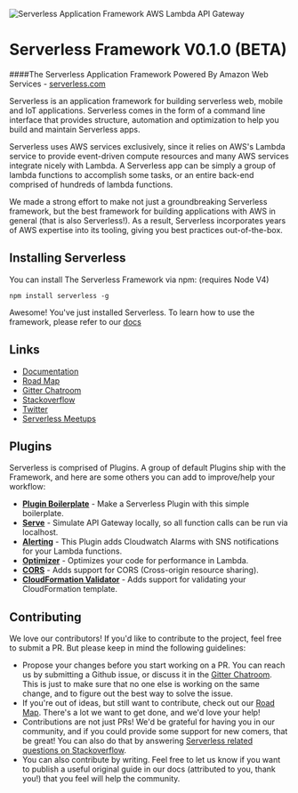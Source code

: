 ![Serverless Application Framework AWS Lambda API Gateway](other/img/serverless_framework_readme_large.gif)

Serverless Framework V0.1.0 (BETA)
=================================

####The Serverless Application Framework Powered By Amazon Web Services - [serverless.com](http://www.serverless.com)

Serverless is an application framework for building serverless web, mobile and IoT applications. Serverless comes in the form of a command line interface that provides structure, automation and optimization to help you build and maintain Serverless apps.

Serverless uses AWS services exclusively, since it relies on AWS's Lambda service to provide event-driven compute resources and many AWS services integrate nicely with Lambda. A Serverless app can be simply a group of lambda functions to accomplish some tasks, or an entire back-end comprised of hundreds of lambda functions.

We made a strong effort to make not just a groundbreaking Serverless framework, but the best framework for building applications with AWS in general (that is also Serverless!). As a result, Serverless incorporates years of AWS expertise into its tooling, giving you best practices out-of-the-box.

## Installing Serverless
You can install The Serverless Framework via npm: (requires Node V4)
```
npm install serverless -g
```

Awesome! You've just installed Serverless. To learn how to use the framework, please refer to our [docs](http://docs.serverless.com/v0.1.0/docs/)

## Links
* [Documentation](http://docs.serverless.com/v0.1.0/docs/)
* [Road Map](https://trello.com/b/EX6SxBJJ/serverless)
* [Gitter Chatroom](https://gitter.im/serverless/serverless)
* [Stackoverflow](http://stackoverflow.com/questions/tagged/serverless)
* [Twitter](https://twitter.com/goserverless)
* [Serverless Meetups](http://www.meetup.com/serverless/)

## Plugins
Serverless is comprised of Plugins.  A group of default Plugins ship with the Framework, and here are some others you can add to improve/help your workflow:
* **[Plugin Boilerplate](https://github.com/serverless/serverless-plugin-boilerplate)** - Make a Serverless Plugin with this simple boilerplate.
* **[Serve](https://github.com/Nopik/serverless-serve)** - Simulate API Gateway locally, so all function calls can be run via localhost.
* **[Alerting](https://github.com/martinlindenberg/serverless-plugin-alerting)** - This Plugin adds Cloudwatch Alarms with SNS notifications for your Lambda functions.
* **[Optimizer](https://github.com/serverless/serverless-optimizer-plugin)** - Optimizes your code for performance in Lambda.
* **[CORS](https://github.com/joostfarla/serverless-cors-plugin)** - Adds support for CORS (Cross-origin resource sharing).
* **[CloudFormation Validator](https://github.com/tmilewski/serverless-resources-validation-plugin)** - Adds support for validating your CloudFormation template.

## Contributing
We love our contributors! If you'd like to contribute to the project, feel free to submit a PR. But please keep in mind the following guidelines:

* Propose your changes before you start working on a PR. You can reach us by submitting a Github issue, or discuss it in the [Gitter Chatroom](https://gitter.im/serverless/serverless). This is just to make sure that no one else is working on the same change, and to figure out the best way to solve the issue.
* If you're out of ideas, but still want to contribute, check out our [Road Map](https://trello.com/b/EX6SxBJJ/serverless). There's a lot we want to get done, and we'd love your help!
* Contributions are not just PRs! We'd be grateful for having you in our community, and if you could provide some support for new comers, that be great! You can also do that by answering [Serverless related questions on Stackoverflow](http://stackoverflow.com/questions/tagged/serverless).
* You can also contribute by writing. Feel free to let us know if you want to publish a useful original guide in our docs (attributed to you, thank you!) that you feel will help the community.
